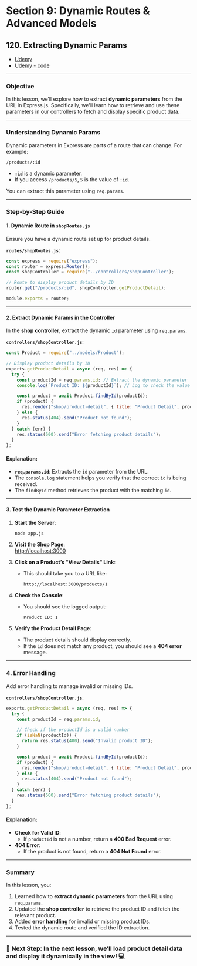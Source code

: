 # Section 9: Dynamic Routes & Advanced Models

## **120. Extracting Dynamic Params**

- [Udemy](https://www.udemy.com/course/nodejs-the-complete-guide/learn/lecture/11738862#overview)
- [Udemy - code](code/01-extracting-dynamic-params.zip)

---

### **Objective**

In this lesson, we’ll explore how to extract **dynamic parameters** from the URL in Express.js. Specifically, we'll learn how to retrieve and use these parameters in our controllers to fetch and display specific product data.

---

### **Understanding Dynamic Params**

Dynamic parameters in Express are parts of a route that can change. For example:

```
/products/:id
```

- **`:id`** is a dynamic parameter.
- If you access `/products/5`, `5` is the value of `:id`.

You can extract this parameter using `req.params`.

---

### **Step-by-Step Guide**

#### **1. Dynamic Route in `shopRoutes.js`**

Ensure you have a dynamic route set up for product details.

**`routes/shopRoutes.js`**:

```javascript
const express = require("express");
const router = express.Router();
const shopController = require("../controllers/shopController");

// Route to display product details by ID
router.get("/products/:id", shopController.getProductDetail);

module.exports = router;
```

---

#### **2. Extract Dynamic Params in the Controller**

In the **shop controller**, extract the dynamic `id` parameter using `req.params`.

**`controllers/shopController.js`**:

```javascript
const Product = require("../models/Product");

// Display product details by ID
exports.getProductDetail = async (req, res) => {
  try {
    const productId = req.params.id; // Extract the dynamic parameter
    console.log(`Product ID: ${productId}`); // Log to check the value

    const product = await Product.findById(productId);
    if (product) {
      res.render("shop/product-detail", { title: "Product Detail", product });
    } else {
      res.status(404).send("Product not found");
    }
  } catch (err) {
    res.status(500).send("Error fetching product details");
  }
};
```

#### **Explanation**:

- **`req.params.id`**: Extracts the `id` parameter from the URL.
- The `console.log` statement helps you verify that the correct `id` is being received.
- The `findById` method retrieves the product with the matching `id`.

---

#### **3. Test the Dynamic Parameter Extraction**

1. **Start the Server**:

   ```bash
   node app.js
   ```

2. **Visit the Shop Page**:  
   [http://localhost:3000](http://localhost:3000)

3. **Click on a Product’s "View Details" Link**:

   - This should take you to a URL like:
     ```
     http://localhost:3000/products/1
     ```

4. **Check the Console**:

   - You should see the logged output:
     ```
     Product ID: 1
     ```

5. **Verify the Product Detail Page**:
   - The product details should display correctly.
   - If the `id` does not match any product, you should see a **404 error** message.

---

### **4. Error Handling**

Add error handling to manage invalid or missing IDs.

**`controllers/shopController.js`**:

```javascript
exports.getProductDetail = async (req, res) => {
  try {
    const productId = req.params.id;

    // Check if the productId is a valid number
    if (isNaN(productId)) {
      return res.status(400).send("Invalid product ID");
    }

    const product = await Product.findById(productId);
    if (product) {
      res.render("shop/product-detail", { title: "Product Detail", product });
    } else {
      res.status(404).send("Product not found");
    }
  } catch (err) {
    res.status(500).send("Error fetching product details");
  }
};
```

#### **Explanation**:

- **Check for Valid ID**:
  - If `productId` is not a number, return a **400 Bad Request** error.
- **404 Error**:
  - If the product is not found, return a **404 Not Found** error.

---

### **Summary**

In this lesson, you:

1. Learned how to **extract dynamic parameters** from the URL using `req.params`.
2. Updated the **shop controller** to retrieve the product ID and fetch the relevant product.
3. Added **error handling** for invalid or missing product IDs.
4. Tested the dynamic route and verified the ID extraction.

---

### 🚀 **Next Step**: In the next lesson, we’ll load **product detail data** and display it dynamically in the view! 💻
